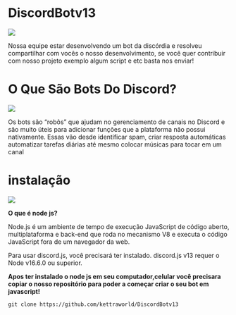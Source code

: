 # DiscordBotv13 

![](https://discord.com/assets/cb48d2a8d4991281d7a6a95d2f58195e.svg)

Nossa equipe estar desenvolvendo um bot da discórdia e resolveu compartilhar com vocês o nosso desenvolvimento, se você quer contribuir com nosso projeto exemplo algum script e etc basta nos enviar!

# O Que São Bots Do Discord?

![](https://psverso.com.br/wp-content/uploads/2021/08/discord-bots-768x432.png)

Os bots são “robôs” que ajudam no gerenciamento de canais no Discord e são muito úteis para adicionar funções que a plataforma não possui nativamente. Essas vão desde identificar spam, criar resposta automáticas automatizar tarefas diárias até mesmo colocar músicas para tocar em um canal

# instalação 
![](https://img.shields.io/badge/Node.js-43853D?style=for-the-badge&logo=node.js&logoColor=white) 

**O que é node js?**

Node.js é um ambiente de tempo de execução JavaScript de código aberto, multiplataforma e back-end que roda no mecanismo V8 e executa o código JavaScript fora de um navegador da web.

Para usar discord.js, você precisará ter instalado. discord.js v13 requer o Node v16.6.0 ou superior.

**Apos ter instalado o node js em seu computador,celular você precisara copiar o nosso repositório para poder a começar criar o seu bot em javascript!**

```
git clone https://github.com/kettraworld/DiscordBotv13
```

